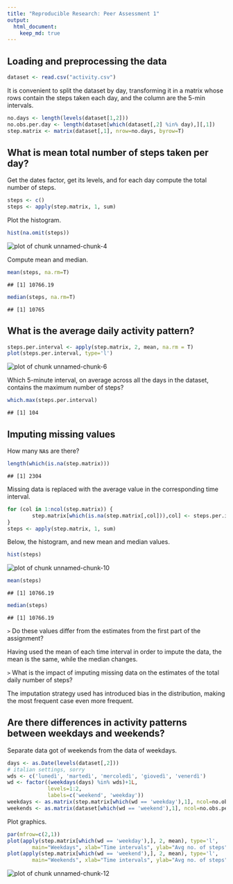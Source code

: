 ```yaml
---
title: "Reproducible Research: Peer Assessment 1"
output: 
  html_document:
    keep_md: true
---
```



## Loading and preprocessing the data

```r
dataset <- read.csv("activity.csv")
```

It is convenient to split the dataset by day, transforming it in a matrix
whose rows contain the steps taken each day, and the column are the 5-min
intervals.

```r
no.days <- length(levels(dataset[1,2]))
no.obs.per.day <- length(dataset[which(dataset[,2] %in% day),][,1])
step.matrix <- matrix(dataset[,1], nrow=no.days, byrow=T)
```

## What is mean total number of steps taken per day?
Get the dates factor, get its levels, and for each day compute the total number of steps.

```r
steps <- c()
steps <- apply(step.matrix, 1, sum)
```

Plot the histogram.

```r
hist(na.omit(steps))
```

![plot of chunk unnamed-chunk-4](figure/unnamed-chunk-4-1.png) 

Compute mean and median.

```r
mean(steps, na.rm=T)
```

```
## [1] 10766.19
```

```r
median(steps, na.rm=T)
```

```
## [1] 10765
```


## What is the average daily activity pattern?

```r
steps.per.interval <- apply(step.matrix, 2, mean, na.rm = T)
plot(steps.per.interval, type='l')
```

![plot of chunk unnamed-chunk-6](figure/unnamed-chunk-6-1.png) 

Which 5-minute interval, on average across all the days in the dataset, contains the maximum number of steps?

```r
which.max(steps.per.interval)
```

```
## [1] 104
```


## Imputing missing values
How many `NA`s are there?

```r
length(which(is.na(step.matrix)))
```

```
## [1] 2304
```

Missing data is replaced with the average value in the corresponding time interval.

```r
for (col in 1:ncol(step.matrix)) {
        step.matrix[which(is.na(step.matrix[,col])),col] <- steps.per.interval[col]
}
steps <- apply(step.matrix, 1, sum)
```

Below, the histogram, and new mean and median values.

```r
hist(steps)
```

![plot of chunk unnamed-chunk-10](figure/unnamed-chunk-10-1.png) 

```r
mean(steps)
```

```
## [1] 10766.19
```

```r
median(steps)
```

```
## [1] 10766.19
```

`>` Do these values differ from the estimates from the first part of the assignment?

Having used the mean of each time interval in order to impute the data, the mean is the same,
while the median changes.

`>` What is the impact of imputing missing data on the estimates of the total daily number of steps?

The imputation strategy used has introduced bias in the distribution, making the most frequent case even more frequent.

## Are there differences in activity patterns between weekdays and weekends?

Separate data got of weekends from the data of weekdays.

```r
days <- as.Date(levels(dataset[,2]))
# italian settings, sorry
wds <- c('lunedì', 'martedì', 'mercoledì', 'giovedì', 'venerdì')
wd <- factor((weekdays(days) %in% wds)+1L,
             levels=1:2,
             labels=c('weekend', 'weekday'))
weekdays <- as.matrix(step.matrix[which(wd == 'weekday'),1], ncol=no.obs.per.day, byrow=T)
weekends <- as.matrix(dataset[which(wd == 'weekend'),1], ncol=no.obs.per.day, byrow=T)
```

Plot graphics.

```r
par(mfrow=c(2,1))
plot(apply(step.matrix[which(wd == 'weekday'),], 2, mean), type='l',
        main="Weekdays", xlab="Time intervals", ylab="Avg no. of steps")
plot(apply(step.matrix[which(wd == 'weekend'),], 2, mean), type='l',
        main="Weekends", xlab="Time intervals", ylab="Avg no. of steps")
```

![plot of chunk unnamed-chunk-12](figure/unnamed-chunk-12-1.png) 
